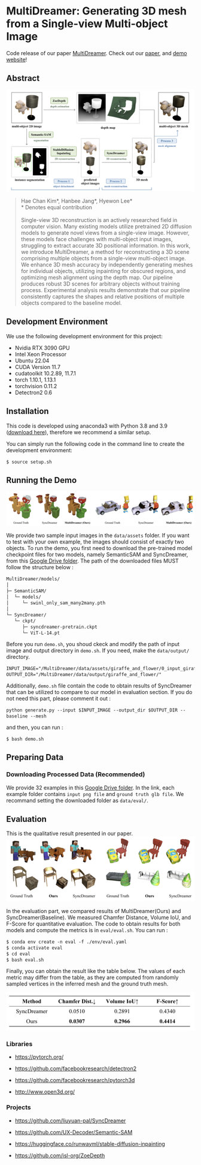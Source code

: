 # MultiDreamer: Generating 3D mesh from a Single-view Multi-object Image
Code release of our paper [MultiDreamer](https://drive.google.com/file/d/1XDe3hZEmh1udIyEHY82PBcw_EkSgimWQ/view?usp=sharing). Check out our [paper](https://drive.google.com/file/d/1XDe3hZEmh1udIyEHY82PBcw_EkSgimWQ/view?usp=sharing), and [demo website](https://multidreamer-demo.web.app)!

## Abstract
![](images/pipeline.png)

>Hae Chan Kim*, Hanbee Jang*, Hyewon Lee* <br/>
>\* Denotes equal contribution <br/><br/>
>Single-view 3D reconstruction is an actively researched field in computer vision. Many existing models utilize pretrained 2D diffusion models to generate novel views from a single-view image. However, these models face challenges with multi-object input images, struggling to extract accurate 3D positional information. In this work, we introduce MultiDreamer, a method for reconstructing a 3D scene comprising multiple objects from a single-view multi-object image. We enhance 3D mesh accuracy by independently generating meshes for individual objects, utilizing inpainting for obscured regions, and optimizing mesh alignment using the depth map. Our pipeline produces robust 3D scenes for arbitrary objects without training process. Experimental analysis results demonstrate that our pipeline consistently captures the shapes and relative positions of multiple objects compared to the baseline model.


## Development Environment
We use the following development environment for this project:
- Nvidia RTX 3090 GPU
- Intel Xeon Processor
- Ubuntu 22.04
- CUDA Version 11.7
- cudatoolkit 10.2.89, 11.7.1
- torch 1.10.1, 1.13.1
- torchvision 0.11.2
- Detectron2 0.6

## Installation
This code is developed using anaconda3 with Python 3.8 and 3.9 ([download here](https://repo.anaconda.com/archive/Anaconda3-2021.05-Linux-x86_64.sh)), therefore we recommend a similar setup.

You can simply run the following code in the command line to create the development environment:
```
$ source setup.sh
```


## Running the Demo
![](images/example.png)

We provide two sample input images in the `data/assets` folder. If you want to test with your own example, the images should consist of exactly two objects. To run the demo, you first need to download the pre-trained model checkpoint files for two models, namely SemanticSAM and SyncDreamer, from this [Google Drive folder](https://drive.google.com/drive/folders/1k5-QoS6CmK71r9jkc62LKpnxE6HhIGUU). The path of the downloaded files MUST follow the structure below : 
```plaintext
MultiDreamer/models/
│
├─ SemanticSAM/
│  └─ models/
│     └─ swinl_only_sam_many2many.pth
│
└─ SyncDreamer/
   └─ ckpt/
      ├─ syncdreamer-pretrain.ckpt
      └─ ViT-L-14.pt
```

Before you run `demo.sh`, you shoud ckeck and modify the path of input image and output directory in `demo.sh`. If you need, make the `data/output/` directory. 
```
INPUT_IMAGE="/MultiDreamer/data/assets/giraffe_and_flower/0_input_giraffe_and_flower.png"
OUTPUT_DIR="/MultiDreamer/data/output/giraffe_and_flower/"
```
Additionally, `demo.sh` file contain the code to obtain results of SyncDreamer that can be utilized to compare to our model in evaluation section. If you do not need this part, please comment it out :
```
python generate.py --input $INPUT_IMAGE --output_dir $OUTPUT_DIR --baseline --mesh
```

and then, you can run :
```
$ bash demo.sh
```

## Preparing Data
### Downloading Processed Data (Recommended)
We provide 32 examples in this [Google Drive folder](https://drive.google.com/drive/folders/1k5-QoS6CmK71r9jkc62LKpnxE6HhIGUU). In the link, each example folder contains `input png file` and `ground truth glb file`. We recommand setting the downloaded folder as `data/eval/`.

## Evaluation
This is the qualitative result presented in our paper.
![Qualitative](images/qualitative_result.png)

In the evaluation part, we compared results of MultiDreamer(Ours) and SyncDreamer(Baseline). We measured Chamfer Distance, Volume IoU, and F-Score for quantitative evaluation. The code to obtain results for both models and compute the metrics is in `eval/eval.sh`. You can run : 
```
$ conda env create -n eval -f ./env/eval.yaml
$ conda activate eval
$ cd eval
$ bash eval.sh
```

Finally, you can obtain the result like the table below. The values of each metric may differ from the table, as they are computed from randomly sampled vertices in the inferred mesh and the ground truth mesh.

![Quantitative](images/quantitative_result.png)


### Libraries
- https://pytorch.org/

- https://github.com/facebookresearch/detectron2

- https://github.com/facebookresearch/pytorch3d

- http://www.open3d.org/

### Projects
- https://github.com/liuyuan-pal/SyncDreamer

- https://github.com/UX-Decoder/Semantic-SAM

- https://huggingface.co/runwayml/stable-diffusion-inpainting

- https://github.com/isl-org/ZoeDepth
